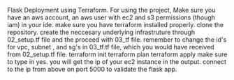 Flask Deployment using Terraform.
For using the project, Make sure you have an aws account, an aws user with ec2 and s3 permissions (though iam) in your ide.
make sure you have terraform installed properly.
clone the repository.
create the neccesary underlying infrastruture through 02_setup.tf file and the proceed with 03_tf file.
remember to change the id's for vpc, subnet , and sg's in 03_tf.tf file, which you would have received from 02_setup.tf file.
terraform init
terraform plan
terraform apply 
make sure to type in yes.
you will get the ip of your ec2 instance in the output.
connect to the ip from above on port 5000 to validate the flask app.

